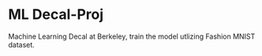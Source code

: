 # ML Decal-Proj

Machine Learning Decal at Berkeley, train the model utlizing Fashion MNIST dataset.
